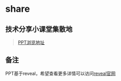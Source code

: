 # share
## 技术分享小课堂集散地
> [PPT浏览地址](https://github.com/pengwy/share)
## 备注
PPT基于reveal，希望查看更多详情可以访问[reveal官网](https://github.com/hakimel/reveal.js)